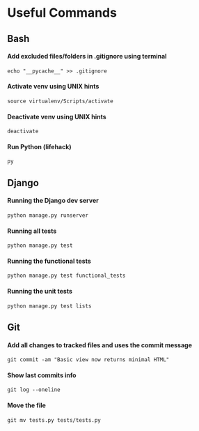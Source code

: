 # Useful Commands

## Bash
#### Add excluded files/folders in .gitignore using terminal
`echo "__pycache__" >> .gitignore`

#### Activate venv using UNIX hints
```
source virtualenv/Scripts/activate
```

#### Deactivate venv using UNIX hints
`deactivate`

#### Run Python (lifehack)
`py`

## Django

#### Running the Django dev server
`python manage.py runserver`

#### Running all tests
`python manage.py test`

#### Running the functional tests
`python manage.py test functional_tests`

#### Running the unit tests
`python manage.py test lists`

## Git

####  Add all changes to tracked files and uses the commit message
`git commit -am "Basic view now returns minimal HTML"`

#### Show last commits info
`git log --oneline`

#### Move the file
`git mv tests.py tests/tests.py`
